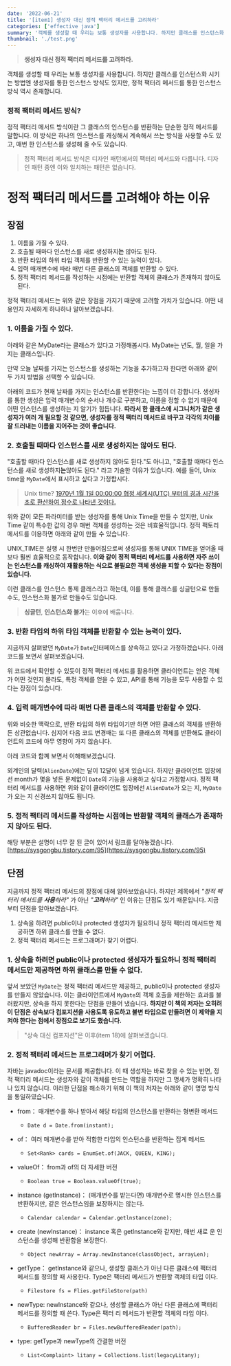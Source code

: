 ```yaml
---
date: '2022-06-21'
title: '[item1] 생성자 대신 정적 팩터리 메서드를 고려하라'
categories: ['effective java']
summary: '객체를 생성할 때 우리는 보통 생성자를 사용합니다. 하지만 클래스를 인스턴스화 시키는 방법엔 생성자를 통한 인스턴스 방식도 있지만, 정적 팩터리 메서드를 통한 인스턴스 방식 역시 존재합니다.'
thumbnail: './test.png'
---
```


> **생성자 대신 정적 팩터리 메서드를 고려하라.**

객체를 생성할 때 우리는 보통 생성자를 사용합니다. 하지만 클래스를 인스턴스화 시키는 방법엔 생성자를 통한 인스턴스 방식도 있지만, 정적 팩터리 메서드를 통한 인스턴스 방식 역시 존재합니다.

### 정적 팩터리 메서드 방식?

정적 팩터리 메서드 방식이란 그 클래스의 인스턴스를 반환하는 단순한 정적 메서드를 말합니다. 이 방식은 하나의 인스턴스를 캐싱해서 계속해서 쓰는 방식을 사용할 수도 있고, 매번 한 인스턴스를 생성해 줄 수도 있습니다.

> 정적 팩터리 메서드 방식은 디자인 패턴에서의 팩터리 메서드와 다릅니다. 디자인 패턴 중엔 이와 일치하는 패턴은 없습니다.

# 정적 팩터리 메서드를 고려해야 하는 이유

## 장점

1. 이름을 가질 수 있다.
2. 호출될 때마다 인스턴스를 새로 생성하지**는** 않아도 된다.
3. 반환 타입의 하위 타입 객체를 반환할 수 있는 능력이 있다.
4. 입력 매개변수에 따라 매번 다른 클래스의 객체를 반환할 수 있다.
5. 정적 팩터리 메서드를 작성하는 시점에는 반환할 객체의 클래스가 존재하지 않아도 된다.

정적 팩터리 메서드는 위와 같은 장점을 가지기 때문에 고려할 가치가 있습니다. 어떤 내용인지 자세하게 하나하나 알아보겠습니다.

### 1. 이름을 가질 수 있다.

아래와 같은 MyDate라는 클래스가 있다고 가정해봅시다. MyDate는 년도, 월, 일을 가지는 클래스입니다.

<script src="https://gist.github.com/gusah009/24261963719e68ec6c0aa8af17685194.js"></script>

만약 오늘 날짜를 가지는 인스턴스를 생성하는 기능을 추가하고자 한다면 아래와 같이 두 가지 방법을 선택할 수 있습니다.

<script src="https://gist.github.com/gusah009/2bd5191e5724a5d0c1269da53b67643c.js"></script>

<script src="https://gist.github.com/gusah009/604cb7335f0bc6b351073cb2ecfcf1cf.js"></script>

아래의 코드가 현재 날짜를 가지는 인스턴스를 반환한다는 느낌이 더 강합니다. 생성자를 통한 생성은 입력 매개변수의 순서나 개수로 구분하고, 이름을 정할 수 없기 때문에 어떤 인스턴스를 생성하는 지 알기가 힘듭니다. **따라서 한 클래스에 시그니처가 같은 생성자가 여러 개 필요할 것 같으면, 생성자를 정적 팩터리 메서드로 바꾸고 각각의 차이를 잘 드러내는 이름을 지어주는 것이 좋습니다.**

### 2. 호출될 때마다 인스턴스를 새로 생성하지는 않아도 된다.

"호출할 때마다 인스턴스를 새로 생성하지 않아도 된다."도 아니고, "호출할 때마다 인스턴스를 새로 생성하지**는**않아도 된다." 라고 기술한 이유가 있습니다.
예를 들어, Unix time을 `MyDate`에서 표시하고 싶다고 가정합시다.

> Unix time?
> [1970년 1월 1일 00:00:00 협정 세계시(UTC) 부터의 경과 시간을 초로 환산하여 정수로 나타낸 것이다.](https://ko.wikipedia.org/wiki/%EC%9C%A0%EB%8B%89%EC%8A%A4_%EC%8B%9C%EA%B0%84)

<script src="https://gist.github.com/gusah009/d1f4f794a7b014189750c680440a111f.js"></script>

위와 같이 모든 파라미터를 받는 생성자를 통해 Unix Time을 만들 수 있지만, Unix Time 같이 특수한 값의 경우 매번 객체를 생성하는 것은 비효율적입니다. 정적 팩토리 메서드를 이용하면 아래와 같이 만들 수 있습니다.

<script src="https://gist.github.com/gusah009/5c63bc76270b969c7ad1ca7808b35c54.js"></script>

UNIX_TIME은 실행 시 한번만 만들어짐으로써 생성자를 통해 UNIX TIME을 얻어올 때보다 훨씬 효율적으로 동작합니다.
**이와 같이 정적 팩터리 메서드를 사용하면 자주 쓰이는 인스턴스를 캐싱하여 재활용하는 식으로 불필요한 객체 생성을 피할 수 있다는 장점이 있습니다.**

이런 클래스를 인스턴스 통제 클래스라고 하는데, 이를 통해 클래스를 싱글턴으로 만들 수도, 인스턴스화 불가로 만들수도 있습니다.

> **싱글턴**, **인스턴스화 불가**는 이후에 배웁니다.

### 3. 반환 타입의 하위 타입 객체를 반환할 수 있는 능력이 있다.

지금까지 살펴봤던 `MyDate`가 `Date`인터페이스를 상속하고 있다고 가정하겠습니다. 아래 코드를 보면서 살펴보겠습니다.

<script src="https://gist.github.com/gusah009/8e6ef462a55aea1f77ed6a3e78ee56cd.js"></script>

위 코드에서 확인할 수 있듯이 정적 팩터리 메서드를 활용하면 클라이언트는 얻은 객체가 어떤 것인지 몰라도, 특정 객체를 얻을 수 있고, API를 통해 기능을 모두 사용할 수 있다는 장점이 있습니다.

### 4. 입력 매개변수에 따라 매번 다른 클래스의 객체를 반환할 수 있다.

위와 비슷한 맥락으로, 반환 타입의 하위 타입이기만 하면 어떤 클래스의 객체를 반환하든 상관없습니다. 심지어 다음 코드 변경때는 또 다른 클래스의 객체를 반환해도 클라이언트의 코드에 아무 영향이 가지 않습니다.

아래 코드와 함꼐 보면서 이해해보겠습니다.

<script src="https://gist.github.com/gusah009/d3fd79cb88ba521e8c3e92acb18f380c.js"></script>

외계인의 달력(`AlienDate`)에는 달이 12달이 넘게 있습니다. 하지만 클라이언트 입장에선 month가 몇을 넣든 문제없이 `Date`의 기능을 사용하고 싶다고 가정합시다. 정적 팩터리 메서드를 사용하면 위와 같이 클라이언트 입장에선 `AlienDate`가 오는 지, `MyDate`가 오는 지 신경쓰지 않아도 됩니다.

### 5. 정적 팩터리 메서드를 작성하는 시점에는 반환할 객체의 클래스가 존재하지 않아도 된다.

해당 부분은 설명이 너무 잘 된 글이 있어서 링크를 달아놓겠습니다.
[https://sysgongbu.tistory.com/95](https://sysgongbu.tistory.com/95)

## 단점

지금까지 정적 팩터리 메서드의 장점에 대해 알아보았습니다. 하지만 제목에서 _"정적 팩터리 메서드를 **사용**하라"_ 가 아닌 _"**고려**하라"_ 인 이유는 단점도 있기 때문입니다. 지금부터 단점을 알아보겠습니다.

1. 상속을 하려면 public이나 protected 생성자가 필요하니 정적 팩터리 메서드만 제공하면 하위 클래스를 만들 수 없다.
2. 정적 팩터리 메서드는 프로그래머가 찾기 어렵다.

### 1. 상속을 하려면 public이나 protected 생성자가 필요하니 정적 팩터리 메서드만 제공하면 하위 클래스를 만들 수 없다.

앞서 보았던 `MyDate`는 정적 팩터리 메서드만 제공하고, public이나 protected 생성자를 만들지 않았습니다. 이는 클라이언트에서 `MyDate`의 객체 호출을 제한하는 효과를 불러왔지만, 상속을 하지 못한다는 단점을 만들어 냈습니다. **하지만 이 책의 저자는 오히려 이 단점은 상속보다 컴포지션을 사용도록 유도하고 불변 타입으로 만들려면 이 제약을 지켜야 한다는 점에서 장점으로 보기도 했습니다.**

> "상속 대신 컴포지션"은 이후(item 18)에 살펴보겠습니다.

### 2. 정적 팩터리 메서드는 프로그래머가 찾기 어렵다.

자바는 javadoc이라는 문서를 제공합니다. 이 때 생성자는 바로 찾을 수 있는 반면, 정적 팩터리 메서드는 생성자와 같이 객체를 만드는 역할을 하지만 그 명세가 명확히 나타나 있지 않습니다. 이러한 단점을 해소하기 위해 이 책의 저자는 아래와 같이 명명 방식을 통일하였습니다.

- from： 매개변수를 하나 받아서 해당 타입의 인스턴스를 반환하는 형변환 메서드

  - `Date d = Date.from(instant);`

- of： 여러 매개변수를 받아 적합한 타입의 인스턴스를 반환하는 집계 메서드

  - `Set<Rank> cards = EnumSet.of(JACK, QUEEN, KING);`

- valueOf： from과 of의 더 자세한 버전

  - `Boolean true = Boolean.valueOf(true);`

- instance (getlnstance)： (매개변수를 받는다면) 매개변수로 명시한 인스턴스를 반환하지만, 같은 인스턴스임을 보장하지는 않는다.

  - `Calendar calendar = Calendar.getlnstance(zone);`

- create (newlnstance)： instance 혹은 getlnstance와 같지만, 매번 새로 운 인스턴스를 생성해 반환함을 보장한다.

  - `Object newArray = Array.newInstance(classObject, arrayLen);`

- getType： getlnstance와 같으나, 생성할 클래스가 아닌 다른 클래스에 팩터리 메서드를 정의할 때 사용한다. Type은 팩터리 메서드가 반환할 객체의 타입 이다.

  - `Filestore fs = Flies.getFileStore(path)`

- newType: newlnstance와 같으나, 생성할 클래스가 아닌 다른 클래스에 팩터리 메서드를 정의할 때 쓴다. Type은 팩터 리 메서드가 반환할 객체의 타입 이다.
  - `BufferedReader br = Files.newBufferedReader(path);`
- type: getType과 newType의 간결한 버전
  - `List<Complaint> litany = Collections.list(legacyLitany);`
